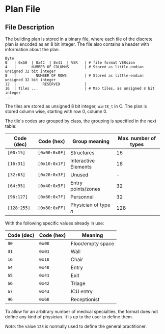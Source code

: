 # Plan File

## File Description

The building plan is stored in a binary file, where each tile of the discrete
plan is encoded as an 8 bit integer. The file also contains a header with
information about the plan.

```
Byte
0   | 0x50  | 0x4C  | 0x41  | VER   | # file format VERsion
4   |       NUMBER OF COLUMNS       | # Stored as little-endian unsigned 32 bit integer
8   |         NUMBER OF ROWS        | # Stored as little-endian unsigned 32 bit integer
12  |            RESERVED           |
16  | Tiles ...                     | # Map tiles, as unsigned 8 bit integer
...
```

The tiles are stored as unsigned 8 bit integer, `uint8_t` in C. The plan is
stored column wise, starting with row 0, column 0.

The tile's codes are grouped by class, the grouping is specified in the next
table:

| Code (dec)    | Code (hex)    | Group meaning         | Max. number of types  |
|---------------|---------------|-----------------------|-----------------------|
| `[00:15]`     | `[0x00:0x0F]` | Structures            | 16                    |
| `[16:31]`     | `[0x10:0x1F]` | Interactive Elements  | 16                    |
| `[32:63]`     | `[0x20:0x3F]` | Unused                | -                     |
| `[64:95]`     | `[0x40:0x5F]` | Entry points/zones    | 32                    |
| `[96:127]`    | `[0x60:0x7F]` | Personnel             | 32                    |
| `[128:255]`   | `[0x80:0xFF]` | Physician of type *n* | 128                   |

With the following specific values already in use:

| Code (dec)    | Code (hex)    | Meaning               |
|---------------|---------------|-----------------------|
| `00`          | `0x00`        | Floor/empty space     |
| `01`          | `0x01`        | Wall                  |
| `16`          | `0x10`        | Chair                 |
| `64`          | `0x40`        | Entry                 |
| `65`          | `0x41`        | Exit                  |
| `66`          | `0x42`        | Triage                |
| `67`          | `0x43`        | ICU entry             |
| `96`          | `0x60`        | Receptionist          |

To allow for an arbitrary number of medical specialties, the format does not
define any kind of physician. It is up to the user to define them.

*Note*: the value `128` is normally used to define the general practitioner.
